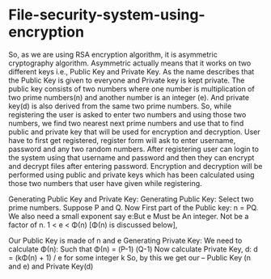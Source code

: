 # File-security-system-using-encryption
So, as we are using RSA encryption algorithm, it is asymmetric cryptography algorithm. Asymmetric actually means that it works on two different keys i.e., Public Key and Private Key. As the name describes that the Public Key is given to everyone and Private key is kept private. The public key consists of two numbers where one number is multiplication of two prime numbers(n) and another number is an integer (e). And private key(d) is also derived from the same two prime numbers. So, while registering the user is asked to enter two numbers and using those two numbers, we find two nearest next prime numbers and use that to find public and private key that will be used for encryption and decryption. User have to first get registered, register form will ask to enter username, password and any two random numbers. After registering user can login to the system using that username and password and then they can encrypt and decrypt files after entering password. Encryption and decryption will be performed using public and private keys which has been calculated using those two numbers that user have given while registering.

Generating Public Key and Private Key: Generating Public Key: Select two prime numbers. Suppose P and Q. Now First part of the Public key: n = PQ. We also need a small exponent say e:But e Must be An integer. Not be a factor of n. 1 < e < Φ(n) [Φ(n) is discussed below],

Our Public Key is made of n and e Generating Private Key: We need to calculate Φ(n): Such that Φ(n) = (P-1) (Q-1) Now calculate Private Key, d: d = (kΦ(n) + 1) / e for some integer k So, by this we get our – Public Key (n and e) and Private Key(d)
